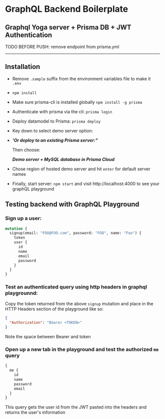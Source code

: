 # GraphQL Backend Boilerplate

## Graphql Yoga server + Prisma DB + JWT Authentication

TODO BEFORE PUSH: remove endpoint from prisma.yml

---

## Installation

- Remove `.sample` suffix from the environment variables file to make it `.env`

- `npm install`

- Make sure prisma-cli is installed globally `npm install -g prisma`

- Authenticate with prisma via the cli: `prisma login`

- Deploy datamodel to Prisma: `prisma deploy`

- Key down to select demo server option:

- **_'Or deploy to an existing Prisma server:"_**

  Then choose:

  **_Demo server + MySQL database in Prisma Cloud_**

- Chose region of hosted demo server
  and hit `enter` for default server names

- Finally, start server: `npm start` and visit http://localhost:4000 to see your graphQL playground

## Testing backend with GraphQL Playground

### Sign up a user:

```graphql
mutation {
  signup(email: "FOO@FOO.com", password: "FOO", name: "Foo") {
    token
    user {
      id
      name
      email
      password
    }
  }
}
```

### Test an authenticated query using http headers in graphql playgrounnd:

Copy the token returned from the above `signup` mutation and place in the HTTP Headers section of the playground like so:

```json
{
  "Authorization": "Bearer <TOKEN>"
}
```

Note the space between Bearer and token

### Open up a new tab in the playground and test the authorized `me` query

```graphql
{
  me {
    id
    name
    password
    email
  }
}
```

This query gets the user id from the JWT pasted into the headers and returns the user's information
